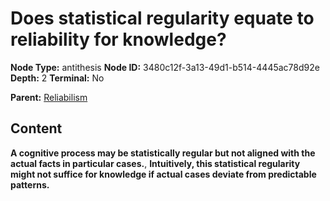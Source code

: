 # Does statistical regularity equate to reliability for knowledge?

**Node Type:** antithesis
**Node ID:** 3480c12f-3a13-49d1-b514-4445ac78d92e
**Depth:** 2
**Terminal:** No

**Parent:** [Reliabilism](reliabilism.md)

## Content

**A cognitive process may be statistically regular but not aligned with the actual facts in particular cases.**, **Intuitively, this statistical regularity might not suffice for knowledge if actual cases deviate from predictable patterns.**
